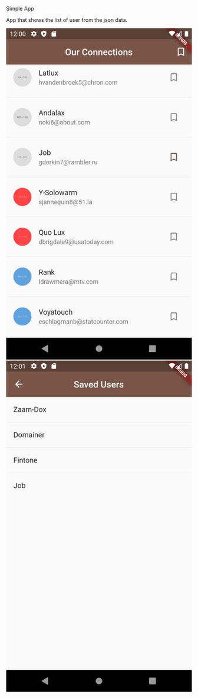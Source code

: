 
Simple App

App that shows the list of user from the json data.

![User list](./screenshots/s1.png?raw=true "User list")
![Saved user list](./screenshots/s2.png?raw=true "User list")

